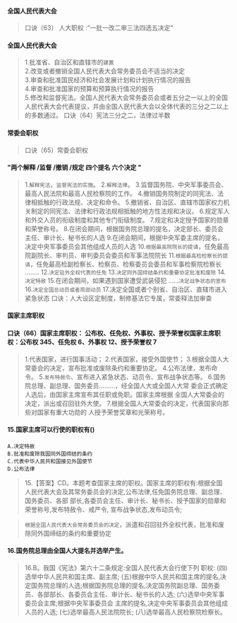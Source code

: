 #### 全国人民代表大会
>   口诀（63） 人大职权 :”一批一改二审三法四选五决定”

#### 全国人民代表大会
>   1.批准省、自治区和直辖市的`建置`    
    2.改变或者撤销全国人民代表大会常务委员会不适当的决定     
    3.审查和批准国民经济和社会发展计划和计划执行情况的报告     
    4.审查和批准国家的预算和预算执行情况的报告     
    5.修改和监督宪法。全国人民代表大会常务委员会或者五分之一以上的全国人民代表大会代表提议，并由全国人民代表大会以全体代表的三分之二以上的多数通过。
    口诀（64）宪法三分之二，法律过半数   

#### 常委会职权
>   口诀（65）常委会职权
#### "两个解释 /监督 /撤销 /规定 四个提名 六个决定 "

>   1.`解释宪法`，`监督宪法的实施`。
2.`解释法律`。
3.监督国务院、中央军事委员会、最高人民法院和最高人民检察院的工作。
4.撤销国务院制定的同宪法、法律相抵触的行政法规、决定和命令。
5.撤销省、自治区、直辖市国家权力机关制定的同宪法、法律和行政法规相抵触的地方性法规和决议。
6.规定军人和外交人员的衔级制度和其他专门衔级制度。
7.规定和决定授予国家的勋章和荣誉称号。
8.在闭会期间，根据国务院总理的提名，决定部长、委员会主任、审计长、秘书长的人选
9.在闭会期间，根据中央军委主席的提名，决定中央军事委员会其他组成人员的人选
10.`根据最高院院长的提请`，任免最高院副院长、审判员、审判委员会委员和军事法院院长
11.`根据最高检检察长的提请`，任免最高检副检察长、检察员、检察委员会委员和军事检察院检察长 ........
12.`决定驻外全权代表的任免`
13.`决定同外国缔结条约和重要协定批准和废除`
14.`决定特赦`
15.在闭会期间，如果遇到国家遭受武装侵犯 ......`决定战争状态的宣布`
16.`决定全国总动员或者局部动员`
17.决定全国或者个别省、自治区、直辖市进入紧急状态
口诀：人大设区定制度，制修基法它专属，常委释法加审查

#### 国家主席职权
#### 口诀（66）国家主席职权： 公布权、任免权、外事权、授予荣誉权国家主席职权：公布权 345、任免权 6、外事权 12、授予荣誉权 7
>   1.代表国家，进行国事活动；
2.代表国家，接受外国使节；
3.根据全国人大常委会的决定，宣布批准或废除条约和重要协定。
4.公布法律，发布命令。
5.`发布特赦令`、宣布进入紧急状态、动员令、宣布战争状态等。
6.国务院总理、副总理、国务委员………，经全国人大或全国人大常
委会正式确定人选后，由国家主席宣布其任职或免职。国家主席根据
全国人大常委会的决定，派出或召回驻外大使。
7.根据全国人大常委会的决定，代表国家向那些对国家有重大功勋的
人授予荣誉奖章和光荣称号。

#### 15.国家主席可以行使的职权有()
    A.决定特赦
    B.批准和废除我国同外国缔结的条约
    C.代表中华人民共和国接见外国使节
    D.公布法律

>   15.【答案】CD。本题考查国家主席的职权。国家主席的职权有:根据全国
人民代表大会及其常务委员会的决定,公布法律,任免国务院总理、副总理、国务委员、各部
部长,各委员会主任、审计长、秘书长、授予国家的勋章和荣誉称号,发布特赦令、戒严令,
宣布战争状态,发布动员令;

>   `根据全国人民代表大会常务委员会的决定`，派遣和召回驻外全权代表，批准和废除同外国缔结的条约和重要协定

#### 16.国务院总理由全国人大提名并选举产生。
>   16.B。我国《宪法》第六十二条规定:全国人民代表大会行使下列
    职权:
    (四)选举中华人民共和国主席、副主席;
    (五)根据中华人民共和国主席的提名,决定国务院总理的人选;根据国务院总理的提名,决定国务院副总理、国务委员、各部部长、各委员会主任、审计长、秘书长的人选;
    (六)选举中央军事委员会主席;根据中央军事委员会
    主席的提名,决定中央军事委员会其他组成人员的人选;
    (七)选举最高人民法院院长;
    (八)选举最高人民检察院检察长。




















    



































    